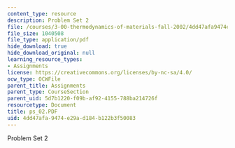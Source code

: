 ```yaml
---
content_type: resource
description: Problem Set 2
file: /courses/3-00-thermodynamics-of-materials-fall-2002/4dd47afa9474e29ad184b122b3f50083_ps_02.PDF
file_size: 1040508
file_type: application/pdf
hide_download: true
hide_download_original: null
learning_resource_types:
- Assignments
license: https://creativecommons.org/licenses/by-nc-sa/4.0/
ocw_type: OCWFile
parent_title: Assignments
parent_type: CourseSection
parent_uid: 5d7b1220-f09b-af92-4155-788ba214726f
resourcetype: Document
title: ps_02.PDF
uid: 4dd47afa-9474-e29a-d184-b122b3f50083
---
```

Problem Set 2
